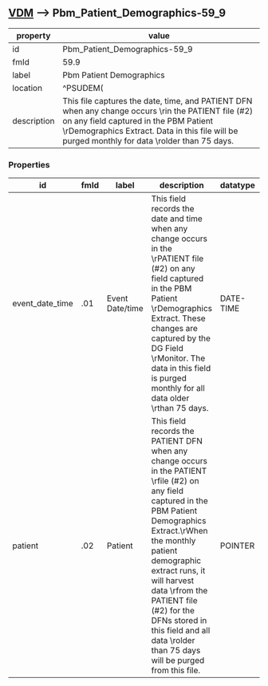 
## [VDM](TableOfContent.md) --> Pbm_Patient_Demographics-59_9 

 property | value 
--- | --- 
 id | Pbm_Patient_Demographics-59_9
 fmId | 59.9
 label | Pbm Patient Demographics
 location | ^PSUDEM(
 description | This file captures the date, time, and PATIENT DFN when any change occurs \rin the PATIENT file (#2) on any field captured in the PBM Patient \rDemographics Extract. Data in this file will be purged monthly for data \rolder than 75 days.

### Properties

| id | fmId | label | description | datatype | location | attributes | range | 
| --- | --- | --- | --- | --- | --- | --- | --- | 
| event_date_time | .01 | Event Date/time | This field records the date and time when any change occurs in the \rPATIENT file (#2) on any field captured in the PBM Patient \rDemographics Extract. These changes are captured by the DG Field \rMonitor. The data in this field is purged monthly for all data older \rthan 75 days. | DATE-TIME |  | REQUIRED, INDEXED |  | 
| patient | .02 | Patient | This field records the PATIENT DFN when any change occurs in the PATIENT \rfile (#2) on any field captured in the PBM Patient Demographics Extract.\rWhen the monthly patient demographic extract runs, it will harvest data \rfrom the PATIENT file (#2) for the DFNs stored in this field and all data \rolder than 75 days will be purged from this file.  | POINTER |  |  | [Patient-2](Patient-2.md) | 